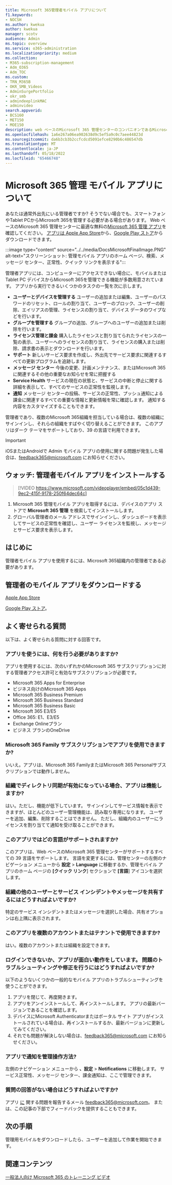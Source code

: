 ```yaml
---
title: Microsoft 365管理者モバイル アプリについて
f1.keywords:
- NOCSH
ms.author: kwekua
author: kwekua
manager: scotv
audience: Admin
ms.topic: overview
ms.service: o365-administration
ms.localizationpriority: medium
ms.collection:
- M365-subscription-management
- Adm_O365
- Adm_TOC
ms.custom:
- TRN_M365B
- OKR_SMB_Videos
- AdminSurgePortfolio
- okr_smb
- admindeeplinkMAC
- adminvideo
search.appverid:
- BCS160
- MET150
- MOE150
description: web ベースのMicrosoft 365 管理センターのコンパニオンであるMicrosoft 365 管理 アプリを入手して、電話またはTablet PCからオンライン組織を管理します。
ms.openlocfilehash: 1a6e267a06ea902638d9c5ef5a9c0c7aee44823d
ms.sourcegitcommit: da6b3cb3b2ccfcdcd5091efce8290b6c486547db
ms.translationtype: MT
ms.contentlocale: ja-JP
ms.lasthandoff: 05/18/2022
ms.locfileid: "65466748"
---
```

# <a name="about-the-microsoft-365-admin-mobile-app"></a>Microsoft 365 管理 モバイル アプリについて

あなたは通常外出先にいる管理者ですか? そうでない場合でも、スマートフォンやTablet PCからMicrosoft 365を管理する必要がある場合があります。 Web ベースのMicrosoft 365 管理センターに最適な無料の[Microsoft 365 管理 アプリ](https://go.microsoft.com/fwlink/?LinkID=627216)を確認してください。 [アプリは Apple App Store](https://apps.apple.com/app/apple-store/id761397963?pt=80423&ct=docsaboutadminapp&mt=8)から、[Google Play ストア](https://play.google.com/store/apps/details?id=com.ms.office365admin&referrer=utm_source%3Ddocsaboutadminapp%26utm_campaign%25docsaboutadminapp)からダウンロードできます。

:::image type="content" source="../../media/DocsMicrosoftFinalImage.PNG" alt-text="スクリーンショット: 管理モバイル アプリのホーム ページ、検索、メッセージ センター、正常性、クイック リンクを表示する":::

管理者アプリには、コンピューターにアクセスできない場合に、モバイルまたはTablet PC デバイスからMicrosoft 365を管理できる機能が多数用意されています。 アプリから実行できるいくつかのタスクの一覧を次に示します。

- **ユーザーとデバイスを管理する** ユーザーの追加または編集、ユーザーのパスワードのリセット、ロールの割り当て、ユーザーのブロック、ユーザーの削除、エイリアスの管理、ライセンスの割り当て、デバイス データのワイプなどを行います。
- **グループを管理する** グループの追加、グループへのユーザーの追加または削除を行います。
- **ライセンス管理と課金** 購入したライセンスと割り当てられたライセンスの一覧の表示、ユーザーへのライセンスの割り当て、ライセンスの購入または削除、請求書の表示とダウンロードを行います。
- **サポート** 新しいサービス要求を作成し、外出先でサービス要求に関連するすべての更新プログラムを追跡します。
- **メッセージ センター** 今後の変更、計画メンテナンス、またはMicrosoft 365に関連するその他の重要なお知らせを常に把握する
- **Service Health** サービスの現在の状態と、サービスの中断と停止に関する詳細を表示して、すべてのサービスの正常性を監視します。
- **通知** メッセージ センターの投稿、サービスの正常性、プッシュ通知による課金に関連するすべての重要な情報と更新情報を常に確認します。 通知する内容をカスタマイズすることもできます。

管理者であり、複数のMicrosoft 365組織を担当している場合は、複数の組織にサインインし、それらの組織をすばやく切り替えることができます。 このアプリはダーク テーマをサポートしており、39 の言語で利用できます。
  
> [!IMPORTANT]
> iOSまたはAndroidで Admin モバイル アプリの使用に関する問題が発生した場合は、[feedback365@microsoft.com](mailto:feedback365@microsoft.com) にお知らせください。

## <a name="watch-install-the-admin-mobile-app"></a>ウォッチ: 管理者モバイル アプリをインストールする

> [!VIDEO https://www.microsoft.com/videoplayer/embed/05c1d439-9ec2-415f-9178-250f64dec64c]

1. Microsoft 365 管理モバイル アプリを取得するには、デバイスのアプリ ストアで **Microsoft 365 管理** を検索してインストールします。
2. グローバル管理者のメール アドレスでサインインし、ダッシュボードを表示してサービスの正常性を確認し、ユーザー ライセンスを監視し、メッセージとサービス要求を表示します。

## <a name="before-you-begin"></a>はじめに

管理者モバイル アプリを使用するには、Microsoft 365組織内の管理者である必要があります。
  
## <a name="download-the-admin-mobile-app"></a>管理者のモバイル アプリをダウンロードする

[Apple App Store](https://apps.apple.com/app/apple-store/id761397963?pt=80423&ct=docsaboutadminapp&mt=8) 

[Google Play ストア](https://play.google.com/store/apps/details?id=com.ms.office365admin&referrer=utm_source%3Ddocsaboutadminapp%26utm_campaign%25docsaboutadminapp)。

## <a name="frequently-asked-questions"></a>よく寄せられる質問

以下は、よく寄せられる質問に対する回答です。
  
### <a name="what-do-i-need-to-do-to-be-able-to-use-the-app"></a>アプリを使うには、何を行う必要がありますか?

アプリを使用するには、次のいずれかのMicrosoft 365 サブスクリプションに対する管理者アクセス許可と有効なサブスクリプションが必要です。

- Microsoft 365 Apps for Enterprise
- ビジネス向けのMicrosoft 365 Apps
- Microsoft 365 Business Premium
- Microsoft 365 Business Standard
- Microsoft 365 Business Basic
- Microsoft 365 E3/E5
- Office 365: E1、E3/E5
- Exchange Onlineプラン
- ビジネス プランのOneDrive
  
### <a name="can-i-use-the-app-with-my-microsoft-365-family-subscription"></a>Microsoft 365 Family サブスクリプションでアプリを使用できますか?

いいえ。アプリは、Microsoft 365 FamilyまたはMicrosoft 365 Personalサブスクリプションでは動作しません。

### <a name="will-the-app-work-if-my-organization-has-directory-synchronization-enabled"></a>組織でディレクトリ同期が有効になっている場合、アプリは機能しますか?

はい。ただし、機能が低下しています。 サインインしてサービス情報を表示できますが、ほとんどのユーザー管理機能は、読み取り専用になります。 ユーザーを追加、編集、削除することはできません。 ただし、組織内のユーザーにライセンスを割り当てて通知を受け取ることができます。
  
### <a name="what-languages-are-supported-by-the-app"></a>このアプリではどの言語がサポートされますか?

このアプリは、Web ベースのMicrosoft 365 管理センターがサポートするすべての 39 言語をサポートします。 言語を変更するには、管理センターの左側のナビゲーション メニューから **設定** > **Language** に移動するか、管理モバイル アプリのホーム ページの **[クイック リンク**] セクションで **[言語**] アイコンを選択します。
  
### <a name="how-can-i-share-the-service-incidents-and-messages-with-the-rest-of-my-organization"></a>組織の他のユーザーとサービス インシデントやメッセージを共有するにはどうすればよいですか?

特定のサービス インシデントまたはメッセージを選択した場合、共有オプションは右上隅に表示されます。
  
### <a name="can-i-use-this-app-with-multiple-accounts-or-tenants"></a>このアプリを複数のアカウントまたはテナントで使用できますか?

はい。複数のアカウントまたは組織を設定できます。

### <a name="im-unable-to-login-or-my-app-is-acting-funny-what-can-i-do-to-troubleshoot-or-fix-the-issue"></a>ログインできないか、アプリが面白い動作をしています。 問題のトラブルシューティングや修正を行うにはどうすればよいですか?

以下のようないくつかの一般的なモバイル アプリのトラブルシューティングを使うことができます。

1. アプリを閉じて、再度開きます。
1. アプリをアンインストールして、再インストールします。 アプリの最新バージョンであることを確認します。
1. デバイスにMicrosoft Authenticatorまたはポータル サイト アプリがインストールされている場合は、再インストールするか、最新バージョンに更新してみてください。
1. それでも問題が解決しない場合は、feedback365@microsoft.com にお知らせください。

### <a name="how-do-i-manage-notifications-in-the-app"></a>アプリで通知を管理操作方法?

左側のナビゲーション メニューから **、設定** > **Notifications** に移動します。 サービス正常性、メッセージ センター、課金通知は、ここで管理できます。

### <a name="what-do-i-do-if-my-question-isnt-answered"></a>質問の回答がない場合はどうすればよいですか?

アプリ [に](mailto:feedback365@microsoft.com) 関する問題を報告するメール feedback365@microsoft.com。 または、この記事の下部でフィードバックを提供することもできます。

## <a name="next-steps"></a>次の手順

管理用モバイルをダウンロードしたら、ユーザーを追加して作業を開始できます。
  
## <a name="related-content"></a>関連コンテンツ

[一般法人向け Microsoft 365 のトレーニング ビデオ](../../business-video/index.yml)
